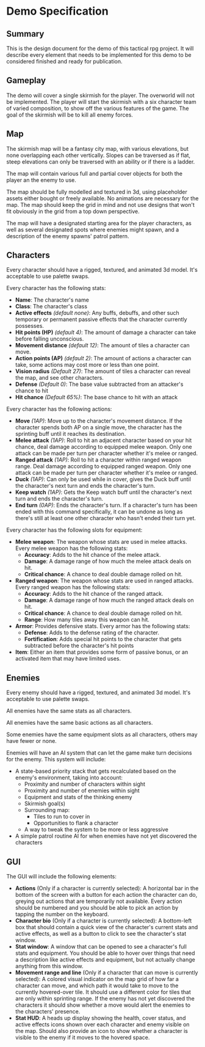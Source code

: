 # Demo Specification
## Summary
This is the design document for the demo of this tactical rpg project. It will describe every element that needs to be implemented for this demo to be considered finished and ready for publication.
## Gameplay
The demo will cover a single skirmish for the player. The overworld will not be implemented. The player will start the skirmish with a six character team of varied composition, to show off the various features of the game. The goal of the skirmish will be to kill all enemy forces.
## Map
The skirmish map will be a fantasy city map, with various elevations, but none overlapping each other vertically. Slopes can be traversed as if flat, steep elevations can only be traversed with an ability or if there is a ladder.

The map will contain various full and partial cover objects for both the player an the enemy to use.

The map should be fully modelled and textured in 3d, using placeholder assets either bought or freely available. No animations are necessary for the map. The map should keep the grid in mind and not use designs that won't fit obviously in the grid from a top down perspective.

The map will have a designated starting area for the player characters, as well as several designated spots where enemies might spawn, and a description of the enemy spawns' patrol pattern.

## Characters
Every character should have a rigged, textured, and animated 3d model. It's acceptable to use palette swaps.

Every character has the following stats:
- **Name**: The character's name
- **Class**: The character's class
- **Active effects** *(default none)*: Any buffs, debuffs, and other such temporary or permanent passive effects that the character currently possesses.
- **Hit points (HP)** *(default 4)*: The amount of damage a character can take before falling unconscious.
- **Movement distance** *(default 12)*: The amount of tiles a character can move.
- **Action points (AP)** *(default 2)*: The amount of actions a character can take, some actions may cost more or less than one point.
- **Vision radius** *(Default 27)*: The amount of tiles a character can reveal the map, and see other characters.
- **Defense** *(Default 0)*: The base value subtracted from an attacker's chance to hit
- **Hit chance** *(Default 65%)*: The base chance to hit with an attack

Every character has the following actions:
- **Move** *(1AP)*: Move up to the character's movement distance. If the character spends both AP on a single move, the character has the sprinting buff until it reaches its destination.
- **Melee attack** *(1AP)*: Roll to hit an adjacent character based on your hit chance, deal damage according to equipped melee weapon. Only one attack can be made per turn per character whether it's melee or ranged.
- **Ranged attack** *(1AP)*: Roll to hit a character within ranged weapon range. Deal damage according to equipped ranged weapon. Only one attack can be made per turn per character whether it's melee or ranged.
- **Duck** *(1AP)*: Can only be used while in cover, gives the Duck buff until the character's next turn and ends the character's turn.
- **Keep watch** *(1AP)*: Gets the Keep watch buff until the character's next turn and ends the character's turn.
- **End turn** *(0AP)*: Ends the character's turn. If a character's turn has been ended with this command specifically, it can be undone as long as there's still at least one other character who hasn't ended their turn yet.

Every character has the following slots for equipment:
- **Melee weapon**: The weapon whose stats are used in melee attacks. Every melee weapon has the following stats:
  - **Accuracy**: Adds to the hit chance of the melee attack.
  - **Damage**: A damage range of how much the melee attack deals on hit.
  - **Critical chance**: A chance to deal double damage rolled on hit. 
- **Ranged weapon**: The weapon whose stats are used in ranged attacks. Every ranged weapon has the following stats:
  - **Accuracy**: Adds to the hit chance of the ranged attack.
  - **Damage**: A damage range of how much the ranged attack deals on hit.
  - **Critical chance**: A chance to deal double damage rolled on hit.
  - **Range**: How many tiles away this weapon can hit.
- **Armor**: Provides defensive stats. Every armor has the following stats:
  - **Defense**: Adds to the defense rating of the character.
  - **Fortification**: Adds special hit points to the character that gets subtracted before the character's hit points
- **Item**: Either an item that provides some form of passive bonus, or an activated item that may have limited uses.

## Enemies
Every enemy should have a rigged, textured, and animated 3d model. It's acceptable to use palette swaps. 

All enemies have the same stats as all characters.

All enemies have the same basic actions as all characters.

Some enemies have the same equipment slots as all characters, others may have fewer or none.

Enemies will have an AI system that can let the game make turn decisions for the enemy. This system will include:
- A state-based priority stack that gets recalculated based on the enemy's environment, taking into account:
  - Proximity and number of characters within sight
  - Proximity and number of enemies within sight
  - Equipment and stats of the thinking enemy
  - Skirmish goal(s)
  - Surrounding map:
    - Tiles to run to cover in
    - Opportunities to flank a character
  - A way to tweak the system to be more or less aggressive
- A simple patrol routine AI for when enemies have not yet discovered the characters

## GUI
The GUI will include the following elements:
- **Actions** (Only if a character is currently selected): A horizontal bar in the bottom of the screen with a button for each action the character can do, greying out actions that are temporarily not available. Every action should be numbered and you should be able to pick an action by tapping the number on the keyboard.
- **Character bio** (Only if a character is currently selected): A bottom-left box that should contain a quick view of the character's current stats and active effects, as well as a button to click to see the character's stat window.
- **Stat window**: A window that can be opened to see a character's full stats and equipment. You should be able to hover over things that need a description like active effects and equipment, but not actually change anything from this window.
- **Movement range and line** (Only if a character that can move is currently selected): A colored visual indicator on the map grid of how far a character can move, and which path it would take to move to the currently hovered-over tile. It should use a different color for tiles that are only within sprinting range. If the enemy has not yet discovered the characters it should show whether a move would alert the enemies to the characters' presence.
- **Stat HUD**: A heads up display showing the health, cover status, and active effects icons shown over each character and enemy visible on the map. Should also provide an icon to show whether a character is visible to the enemy if it moves to the hovered space.